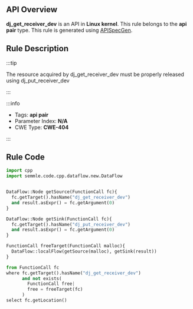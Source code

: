 ---
---


## API Overview
**dj_get_receiver_dev** is an API in **Linux kernel**. This rule belongs to the **api pair** type. This rule is generated using [APISpecGen](../../tools/APISpecGen).
## Rule Description

:::tip

The resource acquired by dj_get_receiver_dev must be properly released using dj_put_receiver_dev

:::

:::info

- Tags: **api pair**
- Parameter Index: **N/A**
- CWE Type: **CWE-404**

:::

## Rule Code
```python
import cpp
import semmle.code.cpp.dataflow.new.DataFlow


DataFlow::Node getSource(FunctionCall fc){
  fc.getTarget().hasName("dj_get_receiver_dev")
  and result.asExpr() = fc.getArgument(0)
}

DataFlow::Node getSink(FunctionCall fc){
  fc.getTarget().hasName("dj_put_receiver_dev")
  and result.asExpr() = fc.getArgument(0)
}

FunctionCall freeTarget(FunctionCall malloc){
  DataFlow::localFlow(getSource(malloc), getSink(result))
}

from FunctionCall fc
where fc.getTarget().hasName("dj_get_receiver_dev")
      and not exists(
        FunctionCall free| 
        free = freeTarget(fc)
      )
select fc.getLocation()

    
```
